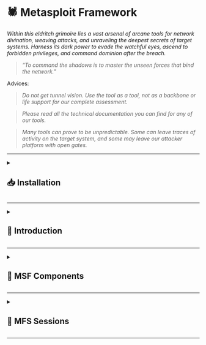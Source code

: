 
# 🕷️ Metasploit Framework  
*Within this eldritch grimoire lies a vast arsenal of arcane tools for network divination, weaving attacks, and unraveling the deepest secrets of target systems. Harness its dark power to evade the watchful eyes, ascend to forbidden privileges, and command dominion after the breach.*

> *“To command the shadows is to master the unseen forces that bind the network.”*

Advices:

> *Do not get tunnel vision. Use the tool as a tool, not as a backbone or life support for our complete assessment.*

> *Please read all the technical documentation you can find for any of our tools.*

> *Many tools can prove to be unpredictable. Some can leave traces of activity on the target system, and some may leave our attacker platform with open gates.*


---

<details>
<summary><h2>📥 Installation</h2></summary>

The official Metasploit Repository can be found [here](https://github.com/rapid7/metasploit-framework/).  

**Install**

```bash
sudo apt update && sudo apt install metasploit-framework
```

**Verify installation**

```bash
msfconsole -q
```

</details>

---

<details>
<summary><h2>📜 Introduction</h2></summary>

**Modules**

```bash
ls /usr/share/metasploit-framework/modules
```  

**Plugins**

```bash
ls /usr/share/metasploit-framework/plugins/
```  

**Scripts**

```bash
ls /usr/share/metasploit-framework/scripts/
```  

**Tools**

```bash
ls /usr/share/metasploit-framework/tools/
```  

</details>

---

<details>
<summary><h2>🧩 MSF Components</h2></summary>

Text

<details>
<summary><h3>Modules</h3></summary>

Text

</details>

<details>
<summary><h3>Targets</h3></summary>

Text

</details>

<details>
<summary><h3>Payloads</h3></summary>

Text

</details>

<details>
<summary><h3>Encoders</h3></summary>

Text

</details>

<details>
<summary><h3>Databases</h3></summary>

Text

</details>

<details>
<summary><h3>Plugins & Mixins</h3></summary>

Text

</details>

</details>

---

<details>
<summary><h2>🤝 MFS Sessions</h2></summary>

Text

<details>
<summary><h3>Sessions & Jobs</h3></summary>

Text

</details>

<details>
<summary><h3>Meterpreter</h3></summary>

Text

</details>

</details>

---
